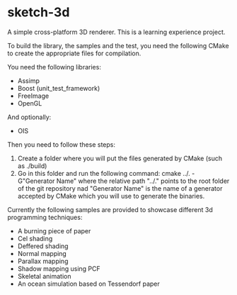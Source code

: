 sketch-3d
=========

A simple cross-platform 3D renderer. This is a learning experience project.

To build the library, the samples and the test, you need the following CMake to create the appropriate files for compilation.

You need the following libraries:
* Assimp
* Boost (unit\_test\_framework)
* FreeImage
* OpenGL

And optionally:
* OIS

Then you need to follow these steps:
1. Create a folder where you will put the files generated by CMake (such as ./build)
2. Go in this folder and run the following command: cmake ../. -G"Generator Name" where the relative path "../." points to the root folder of the git repository nad "Generator Name" is the name of a generator accepted by CMake which you will use to generate the binaries. 

Currently the following samples are provided to showcase different 3d programming techniques:
* A burning piece of paper
* Cel shading
* Deffered shading
* Normal mapping
* Parallax mapping
* Shadow mapping using PCF
* Skeletal animation
* An ocean simulation based on Tessendorf paper